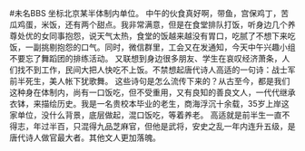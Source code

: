 #未名BBS 
坐标北京某半体制内单位。
中午的伙食真好啊，带鱼，宫保鸡丁，苦瓜鸡蛋，米饭，还有两个甜点。我非常满意，但是在食堂排队打饭，听身边几个养尊处优的女同事抱怨，说天气太热，食堂的饭越来越没有胃口，吃腻了不想下来吃饭，一副挑剔抱怨的口气。同时，微信群里，工会又在发通知，今天中午兴趣小组不要忘了舞蹈团的排练活动。
又联想到身边很多朋友、学生在哀叹经济萧条，人们找不到工作，民间大把人快吃不上饭。不禁想起唐代诗人高适的一句诗：战士军前半死生，美人帐下犹歌舞。
这些诗句是怎么流传下来的？从古至今，都是我们这种身在体制内，尚有一口饭吃，但不受重用，又有良知的善良文人，一代代继承衣钵，来描绘历史。我是一名贵校本毕业的老生，商海浮沉十余载，35岁上岸这家单位，没什么背景，底层做起，混口饭吃，等着养老。
高适就是前半生一直不得志，年过半百，只混得九品芝麻官，但他是武将，安史之乱一年内连升五级，是唐代诗人做官最大者。其他文人更加落魄。